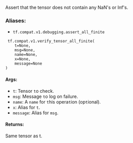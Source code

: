 
Assert that the tensor does not contain any NaN's or Inf's.
### Aliases:
- `tf.compat.v1.debugging.assert_all_finite`

```
 tf.compat.v1.verify_tensor_all_finite(
    t=None,
    msg=None,
    name=None,
    x=None,
    message=None
)
```
#### Args:
- `t`: Tensor `t`o check.
- `msg`: Message `t`o log on failure.
- `name`: A `name` for `t`his opera`t`ion (op`t`ional).
- `x`: Alias for `t`.
- `message`: Alias for `msg`.
#### Returns:

Same tensor as t.
